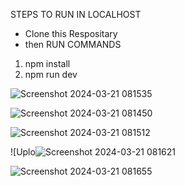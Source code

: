 STEPS TO RUN IN LOCALHOST

* Clone this Respositary
* then RUN COMMANDS 
1. npm install
2. npm run dev


![Screenshot 2024-03-21 081535](https://github.com/Bavithran97/cynapto/assets/133184385/4feb859d-6f13-4a2d-840c-fca98c8611b1)

![Screenshot 2024-03-21 081450](https://github.com/Bavithran97/cynapto/assets/133184385/e343c79e-1653-462f-b651-9395c11c4ffd)

![Screenshot 2024-03-21 081512](https://github.com/Bavithran97/cynapto/assets/133184385/9333352c-5534-4aa9-81a4-2f2acf61997f)

![Uplo![Screenshot 2024-03-21 081621](https://github.com/Bavithran97/cynapto/assets/133184385/9b27ed18-2811-45ef-8437-ee8f8fad44b9)

![Screenshot 2024-03-21 081655](https://github.com/Bavithran97/cynapto/assets/133184385/f49f8cfb-cd4f-4f54-98c3-6093b1da4ebe)
